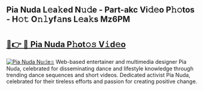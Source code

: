 ## Pia Nuda L𝚎a𝚔ed N𝚞𝚍e - Part-akc Vi𝚍𝚎o P𝚑𝚘tos - H𝚘𝚝 O𝚗𝚕yf𝚊ns L𝚎a𝚔s Mz6PM

# <h2><a href="http://kf57xn.oniu.top/?m=Pia+Nuda">🔗👉 🔴 Pia Nuda P𝚑ot𝚘𝚜 V𝚒d𝚎o</a></h2>

[![Pia Nuda Nu𝚍e𝚜](https://i.imgur.com/0qMVB7G.gif)](http://kf57xn.oniu.top/?m=Pia+Nuda)
Web-based entertainer and multimedia designer Pia Nuda, celebrated for disseminating dance and lifestyle knowledge through trending dance sequences and short videos. Dedicated activist Pia Nuda, celebrated for their tireless efforts and passion for creating positive change.  
